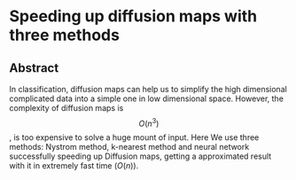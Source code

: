 # Speeding up diffusion maps with three methods

## Abstract
In classification, diffusion maps can help us to simplify the high dimensional complicated data into a simple one in low dimensional space. However, the complexity of diffusion maps is $$ O(n^3) $$, is too expensive to solve a huge mount of input. Here We use three methods: Nystrom method, k-nearest method and neural network successfully speeding up Diffusion maps, getting a approximated result with it in extremely fast time ($O(n)$).
